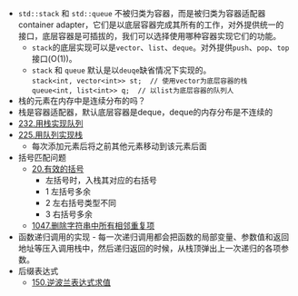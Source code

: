 * `std::stack` 和 `std::queue` 不被归类为容器，而是被归类为容器适配器 container adapter，它们是以底层容器完成其所有的工作，对外提供统一的接口，底层容器是可插拔的，我们可以选择使用哪种容器实现它们的功能。
    * `stack`的底层实现可以是`vector`、`list`、`deque`。对外提供`push`、`pop`、`top`接口(O(1))。
    * `stack` 和 `queue` 默认是以`deuqe`缺省情况下实现的。    
    `stack<int, vector<int>> st;  // 使用vector为底层容器的栈`     
    `queue<int, list<int>> q;  // 以list为底层容器的队列人`
* 栈的元素在内存中是连续分布的吗？
* 栈是容器适配器，默认底层容器是deque，deque的内存分布是不连续的
* [232.用栈实现队列](https://github.com/Yiming-Zuo/Diary-2021/blob/main/leetcode/232.用栈实现队列.cpp)
* [225.用队列实现栈](https://github.com/Yiming-Zuo/Diary-2021/blob/main/leetcode/225.用队列实现栈.cpp)
    * 每次添加元素后将之前其他元素移动到该元素后面
* 括号匹配问题
    * [20.有效的括号](https://github.com/Yiming-Zuo/Diary-2021/blob/main/leetcode/20.有效的括号.cpp)
      * 左括号时，入栈其对应的右括号
      * 1 左括号多余
      * 2 左右括号类型不同
      * 3 右括号多余
    * [1047.删除字符串中所有相邻重复项](https://github.com/Yiming-Zuo/Diary-2021/blob/main/leetcode/1047.删除字符串中所有相邻重复项.cpp)
* 函数递归调用的实现 - 每一次递归调用都会把函数的局部变量、参数值和返回地址等压入调用栈中，然后递归返回的时候，从栈顶弹出上一次递归的各项参数。
* 后缀表达式
    * [150.逆波兰表达式求值](https://github.com/Yiming-Zuo/Diary-2021/blob/main/leetcode/150.逆波兰表达式求值.cpp)

